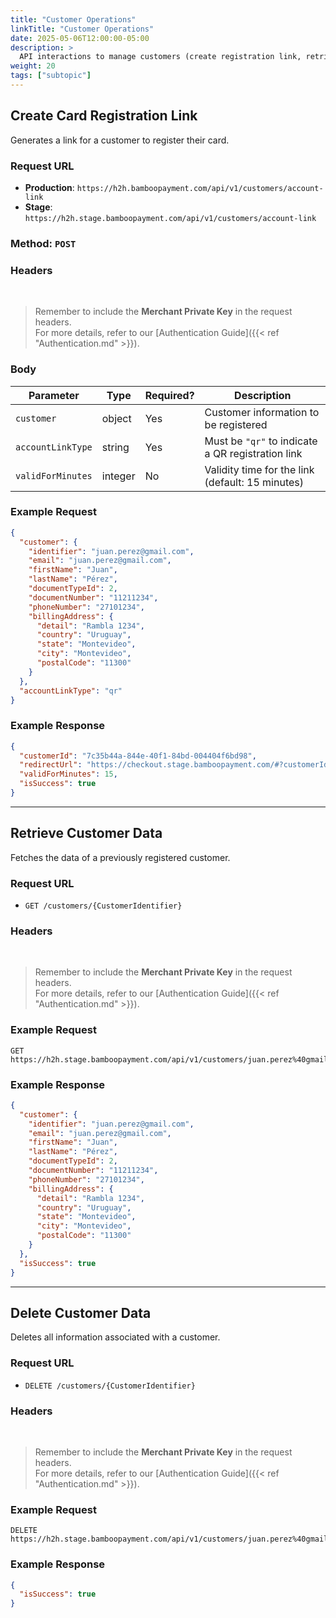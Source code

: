 ```yaml
---
title: "Customer Operations"
linkTitle: "Customer Operations"
date: 2025-05-06T12:00:00-05:00
description: >
  API interactions to manage customers (create registration link, retrieve and delete data).
weight: 20
tags: ["subtopic"]
---
```


## Create Card Registration Link

Generates a link for a customer to register their card.

### Request URL

- **Production**: `https://h2h.bamboopayment.com/api/v1/customers/account-link`
- **Stage**: `https://h2h.stage.bamboopayment.com/api/v1/customers/account-link`

### Method: `POST`

### Headers

<br />

> Remember to include the **Merchant Private Key** in the request headers. <br /> For more details, refer to our [Authentication Guide]({{< ref "Authentication.md" >}}).

### Body

| Parameter         | Type     | Required? | Description                                          |
|-------------------|----------|-----------|------------------------------------------------------|
| `customer`        | object   | Yes       | Customer information to be registered                |
| `accountLinkType` | string   | Yes       | Must be `"qr"` to indicate a QR registration link    |
| `validForMinutes` | integer  | No        | Validity time for the link (default: 15 minutes)     |

### Example Request

```json
{
  "customer": {
    "identifier": "juan.perez@gmail.com",
    "email": "juan.perez@gmail.com",
    "firstName": "Juan",
    "lastName": "Pérez",
    "documentTypeId": 2,
    "documentNumber": "11211234",
    "phoneNumber": "27101234",
    "billingAddress": {
      "detail": "Rambla 1234",
      "country": "Uruguay",
      "state": "Montevideo",
      "city": "Montevideo",
      "postalCode": "11300"
    }
  },
  "accountLinkType": "qr"
}
```

### Example Response

```json
{
  "customerId": "7c35b44a-844e-40f1-84bd-004404f6bd98",
  "redirectUrl": "https://checkout.stage.bamboopayment.com/#?customerId=7c35b44a-844e-40f1-84bd-004404f6bd98",
  "validForMinutes": 15,
  "isSuccess": true
}
```

---

## Retrieve Customer Data

Fetches the data of a previously registered customer.

### Request URL

- `GET /customers/{CustomerIdentifier}`

### Headers

<br />

> Remember to include the **Merchant Private Key** in the request headers. <br /> For more details, refer to our [Authentication Guide]({{< ref "Authentication.md" >}}).

### Example Request

```
GET https://h2h.stage.bamboopayment.com/api/v1/customers/juan.perez%40gmail.com
```

### Example Response

```json
{
  "customer": {
    "identifier": "juan.perez@gmail.com",
    "email": "juan.perez@gmail.com",
    "firstName": "Juan",
    "lastName": "Pérez",
    "documentTypeId": 2,
    "documentNumber": "11211234",
    "phoneNumber": "27101234",
    "billingAddress": {
      "detail": "Rambla 1234",
      "country": "Uruguay",
      "state": "Montevideo",
      "city": "Montevideo",
      "postalCode": "11300"
    }
  },
  "isSuccess": true
}
```

---

## Delete Customer Data

Deletes all information associated with a customer.

### Request URL

- `DELETE /customers/{CustomerIdentifier}`

### Headers

<br />

> Remember to include the **Merchant Private Key** in the request headers. <br /> For more details, refer to our [Authentication Guide]({{< ref "Authentication.md" >}}).

### Example Request

```
DELETE https://h2h.stage.bamboopayment.com/api/v1/customers/juan.perez%40gmail.com
```

### Example Response

```json
{
  "isSuccess": true
}
```
